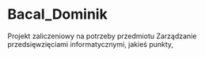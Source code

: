 # Bacal_Dominik
Projekt zaliczeniowy na potrzeby przedmiotu Zarządzanie przedsięwzięciami informatycznymi, jakieś punkty,
